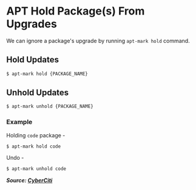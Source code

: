 # APT Hold Package(s) From Upgrades

We can ignore a package's upgrade by running `apt-mark hold` command.

## Hold Updates

```bash
$ apt-mark hold {PACKAGE_NAME}
```

## Unhold Updates

```bash
$ apt-mark unhold {PACKAGE_NAME}
```

### Example

Holding `code` package -

```bash
$ apt-mark hold code
```

Undo -

```bash
$ apt-mark unhold code
```

**_Source: [CyberCiti](https://www.cyberciti.biz/faq/apt-get-hold-back-packages-command/)_**

